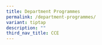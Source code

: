 ```yaml
---
title: Department Programmes
permalink: /department-programmes/
variant: tiptap
description: ""
third_nav_title: CCE
---
```

